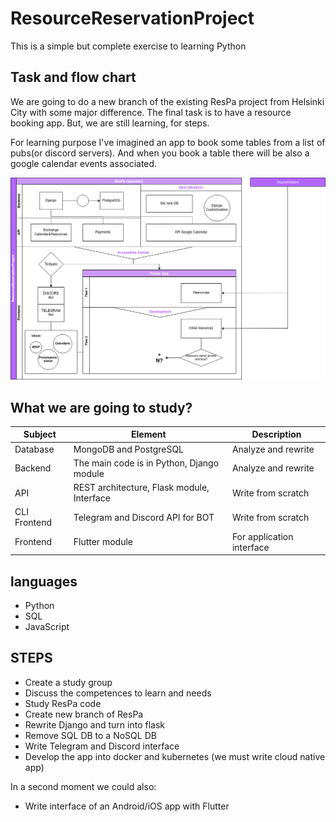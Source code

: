 # **ResourceReservationProject**
This is a simple but complete exercise to learning Python

## Task and flow chart
We are going to do a new branch of the existing ResPa project from Helsinki City with some major difference. The final task is to have a resource booking app. But, we are still learning, for steps.

For learning purpose I've imagined an app to book some tables from a list of pubs(or discord servers). And when you book a table there will be also a google calendar events associated. 

![ARCHITECTURE](./images/architecture.png)

## What we are going to study?

| **Subject** | **Element** | **Description** |
| ------ | ------ | ------ |
| Database | MongoDB and PostgreSQL | Analyze and rewrite |
| Backend | The main code is in Python, Django module | Analyze and rewrite |
| API | REST architecture, Flask module, Interface | Write from scratch |
| CLI Frontend | Telegram and Discord API for BOT | Write from scratch |
| Frontend | Flutter module | For application interface |

## languages

- Python
- SQL
- JavaScript

## STEPS

- Create a study group
- Discuss the competences to learn and needs
- Study ResPa code
- Create new branch of ResPa 
- Rewrite Django and turn into flask
- Remove SQL DB to a NoSQL DB
- Write Telegram and Discord interface
- Develop the app into docker and kubernetes (we must write cloud native app)

In a second moment we could also:
- Write interface of an Android/iOS app with Flutter
